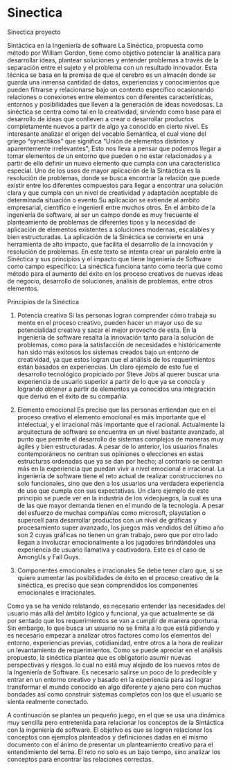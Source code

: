 # Sinectica
Sinectica proyecto


Sintáctica en la Ingeniería de software
La Sinéctica, propuesta como método por William Gordon, tiene como objetivo potenciar la analítica para desarrollar ideas, plantear soluciones y entender problemas a través de la separación entre el sujeto y el problema con un resultado innovador. Esta técnica se basa en la premisa de que el cerebro es un almacén donde se guarda una inmensa cantidad de datos, experiencias y conocimientos que pueden filtrarse y relacionarse bajo un contexto específico ocasionando relaciones o conexiones entre elementos con diferentes características, entornos y posibilidades que lleven a la generación de ideas novedosas. La sinéctica se centra como tal en la creatividad, sirviendo como base para el desarrollo de ideas que conlleven a crear o desarrollar productos completamente nuevos a partir de algo ya conocido en cierto nivel. Es interesante analizar el origen del vocablo Semántica, el cual viene del griego “synectikos” que significa “Unión de elementos distintos y aparentemente irrelevantes”; Esto nos lleva a pensar que podemos llegar a tomar elementos de un entorno que pueden o no estar relacionados y a partir de ello definir un nuevo elemento que cumpla con una característica especial. Uno de los usos de mayor aplicación de la Sintáctica es la resolución de problemas, donde se busca encontrar la relación que puede existir entre los diferentes compuestos para llegar a encontrar una solución clara y que cumpla con un nivel de creatividad y adaptación aceptable de determinada situación o evento.Su aplicación se extiende al ambito empresarial, científico e ingenieril entre muchos otros. En el ámbito de la ingeniería de software, al ser un campo donde es muy frecuente el planteamiento de problemas de diferentes tipos y la necesidad de aplicación de elementos existentes a soluciones modernas, escalables y bien estructuradas. La aplicación de la Sinéctica se convierte en una herramienta de alto impacto, que facilita el desarrollo de la innovación y resolución de problemas. En este texto se intenta crear un paralelo entre la Sinéctica y sus principios y el impacto que tiene Ingeniería de Software como campo específico: La sinéctica funciona tanto como teoría que como método para el aumento del éxito en los proceso creativos de nuevas ideas de negocio, desarrollo de soluciones, análisis de problemas, entre otros elementos.

Principios de la Sinéctica
1. Potencia creativa
Si las personas logran comprender cómo trabaja su mente en el proceso creativo, pueden hacer un mayor uso de su potencialidad creativa y sacar el mejor provecho de esta. En la ingeniería de software resalta la innovación tanto para la solución de problemas, como para la satisfacción de necesidades e históricamente han sido más exitosos los sistemas creados bajo un entorno de creatividad, ya que estos logran que el análisis de los requerimientos están basados en experiencias. Un claro ejemplo de esto fue el desarrollo tecnológico propiciado por Steve Jobs al querer buscar una experiencia de usuario superior a partir de lo que ya se conocía y logrando obtener a partir de elementos ya conocidos una integración que derivó en el éxito de su compañía.

2. Elemento emocional
Es preciso que las personas entiendan que en el proceso creativo el elemento emocional es más importante que el intelectual, y el irracional más importante que el racional. Actualmente la arquitectura de software se encuentra en un nivel bastante avanzado, al punto que permite el desarrollo de sistemas complejos de maneras muy ágiles y bien estructuradas. A pesar de lo anterior, los usuarios finales contemporáneos no centran sus opiniones o elecciones en estas estructuras ordenadas que ya se dan por hecho; al contrario se centran más en la experiencia que puedan vivir a nivel emocional e irracional. La ingeniería de software tiene el reto actual de realizar construcciones no solo funcionales, sino que den a los usuarios una verdadera experiencia de uso que cumpla con sus expectativas. Un claro ejemplo de este principio se puede ver en la industria de los videojuegos, la cual es una de las que mayor demanda tienen en el mundo de la tecnología. A pesar del esfuerzo de muchas compañías como microsoft, playstation o supercell para desarrollar productos con un nivel de gráficas y procesamiento super avanzado, los juegos más vendidos del último año son 2 cuyas gráficas no tienen un gran trabajo, pero que por otro lado llegan a involucrar emocionalmente a los jugadores brindándoles una experiencia de usuario llamativa y cautivadora. Este es el caso de AmongUs y Fall Guys.

3. Componentes emocionales e irracionales
Se debe tener claro que, si se quiere aumentar las posibilidades de éxito en el proceso creativo de la sinéctica, es preciso que sean comprendidos los componentes emocionales e irracionales.


Como ya se ha venido relatando, es necesario entender las necesidades del usuario más allá del ámbito lógico y funcional, ya que actualmente se dá por sentado que los requerimientos se van a cumplir de manera oportuna. Sin embargo, lo que busca un usuario no se limita a lo que está pidiendo y es necesario empezar a analizar otros factores como los elementos del entorno, experiencias previas, cotidianidad, entre otros a la hora de realizar un levantamiento de requerimientos. Como se puede apreciar en el análisis propuesto, la sinéctica plantea que es obligatorio asumir nuevas perspectivas y riesgos. lo cual no está muy alejado de los nuevos retos de la Ingeniería de Software. Es necesario salirse un poco de lo predecible y entrar en un entorno creativo y basado en la experiencia para así lograr transformar el mundo conocido en algo diferente y ajeno pero con muchas bondades así como construir sistemas completos con los que el usuario se sienta realmente conectado.

A continuación se plantea un pequeño juego, en el que se usa una dinámica muy sencilla pero entretenida para relacionar los conceptos de la Sintáctica con la ingeniería de software. El objetivo es que se logren relacionar los conceptos con ejemplos planteados y definiciones dadas en el mismo documento con el ánimo de presentar un planteamiento creativo para el entendimiento del tema. El reto no solo es un bajo tiempo, sino analizar los conceptos para encontrar las relaciones correctas.
